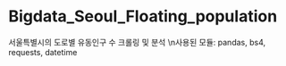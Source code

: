 # Bigdata_Seoul_Floating_population
서울특별시의 도로별 유동인구 수 크롤링 및 분석
\n사용된 모듈: pandas, bs4, requests, datetime

